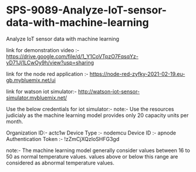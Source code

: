 # SPS-9089-Analyze-IoT-sensor-data-with-machine-learning
Analyze IoT sensor data with machine learning

link for demonstration video :- 
https://drive.google.com/file/d/1_Y1CoVTpzO7FqsqYz-yD71Jj1LCwOy9h/view?usp=sharing


link for the node red application :-
https://node-red-zyfky-2021-02-19.eu-gb.mybluemix.net/ui

link for watson iot simulator:- 
http://watson-iot-sensor-simulator.mybluemix.net/

Use the below credentials for iot simulator:- 
note:- Use the resources judicialy as the machine learning model provides only 20 capacity units per month.

Organization ID:- actc1w
Device Type :- nodemcu
Device ID :- apnode
Authentication Token :- !zZmCjXQzIoSHFG3gd


note:- The machine learning model generally consider values between 16 to 50 as normal temperature values.
values above or below this range are considered as abnormal temperature values.

